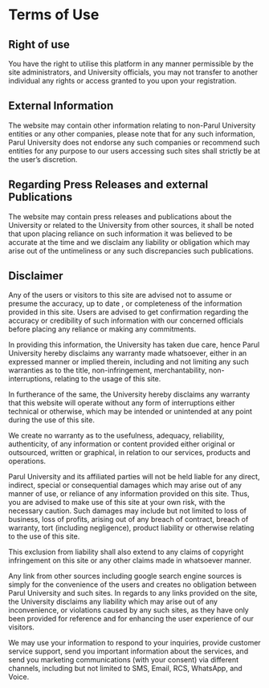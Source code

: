 # Terms of Use

## Right of use

You have the right to utilise this platform in any manner permissible by the site administrators, and University officials, you may not transfer to another individual any rights or access granted to you upon your registration. 

## External Information 

The website may contain other information relating to non-Parul University entities or any other companies, please note that for any such information, Parul University does not endorse any such companies or recommend such entities for any purpose to our users accessing such sites shall strictly be at the user’s discretion.

## Regarding Press Releases and external Publications

The website may contain press releases and publications about the University or related to the University from other sources, it shall be noted that upon placing reliance on such information it was believed to be accurate at the time and we disclaim any liability or obligation which may arise out of the untimeliness or any such discrepancies such publications.

## Disclaimer

Any of the users or visitors to this site are advised not to assume or presume the accuracy, up to date , or completeness of the information provided in this site. Users are advised to get confirmation regarding the accuracy or credibility of such information with our concerned officials before placing any reliance or making any commitments.

In providing this information, the University has taken due care, hence Parul University hereby disclaims any warranty made whatsoever, either in an expressed manner or implied therein, including and not limiting any such warranties as to the title, non-infringement, merchantability, non-interruptions, relating to the usage of this site.

In furtherance of the same, the University hereby disclaims any warranty that this website will operate without any form of interruptions either technical or otherwise, which may be intended or unintended at any point during the use of this site. 

We create no warranty as to the usefulness, adequacy, reliability, authenticity, of any information or content provided either original or outsourced, written or graphical, in relation to our services, products and operations.

Parul University and its affiliated parties will not be held liable for any direct, indirect, special or consequential damages which may arise out of any manner of use, or reliance of any information provided on this site. Thus, you are advised to make use of this site at your own risk, with the necessary caution. Such damages may include but not limited to loss of business, loss of profits, arising out of any breach of contract, breach of warranty, tort (including negligence), product liability or otherwise relating to the use of this site. 

This exclusion from liability shall also extend to any claims of copyright infringement on this site or any other claims made in whatsoever manner.

Any link from other sources including google search engine sources is simply for the convenience of the users and creates no obligation between Parul University and such sites. In regards to any links provided on the site, the University disclaims any liability which may arise out of any inconvenience, or violations caused by any such sites, as they have only been provided for reference and for enhancing the user experience of our visitors.

We may use your information to respond to your inquiries, provide customer service support, send you important information about the services, and send you marketing communications (with your consent) via different channels, including but not limited to SMS, Email, RCS, WhatsApp, and Voice.
